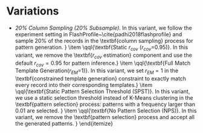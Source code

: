 # Variations
- *20% Column Sampling (20\% Subsample)*. In this variant, we follow the experiment setting in FlashProfile~\cite{padhi2018flashprofile} and sample 20\% of the records in the \textbf{column sampling} process for pattern generation. }
    \item \qql{\textbf{Static $r_{cov}$ ($r_{cov}$=0.95)}. In this variant, we remove the \textbf{$r_{cov}$ estimation} component and use the default $r_{cov}=0.95$ for pattern inference.}
    \item \qql{\textbf{Full Match Template Generation($r_{EM}$=1)}. In this variant, we set $r_{EM}=1$ in the \textbf{constrained template generation} constraint to exactly match every record into their corresponding templates.}
    \item \qql{\textbf{Static Pattern Selection Threshold (SPST)}. In this variant, we use a static selection threshold instead of K-Means clustering in the \textbf{pattern selection} process: patterns with a frequency larger than 0.01 are selected. }
    \item \qql{\textbf{No Pattern Selection (NPS)}. In this variant, we remove the \textbf{pattern selection}  process and accept all the generated patterns. }
\end{itemize}
